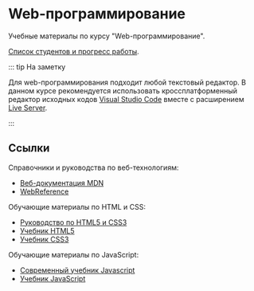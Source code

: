 # Web-программирование

Учебные материалы по курсу "Web-программирование".

[Список студентов и прогресс работы](https://docs.google.com/spreadsheets/d/11zr8hoBczJjDeymf9hln2TO-HC8GdzppIweR8Ws3XRw/edit?usp=sharing).

::: tip На заметку

Для web-программирования подходит любой текстовый редактор. В данном курсе рекомендуется использовать кроссплатформенный редактор исходных кодов [Visual Studio Code](https://code.visualstudio.com/) вместе с расширением [Live Server](https://marketplace.visualstudio.com/items?itemName=ritwickdey.LiveServer).

:::

## Ссылки

Справочники и руководства по веб-технологиям:

- [Веб-документация MDN](https://developer.mozilla.org)
- [WebReference](https://webref.ru/)

Обучающие материалы по HTML и CSS:

- [Руководство по HTML5 и CSS3](https://metanit.com/web/html5/1.1.php)
- [Учебник HTML5](https://professorweb.ru/my/html/html5/level1/html5_index.php)
- [Учебник CSS3](https://professorweb.ru/my/css/css_theory/level1/css_index.php)

Обучающие материалы по JavaScript:

- [Современный учебник Javascript](https://learn.javascript.ru/)
- [Учебник JavaScript](https://professorweb.ru/my/javascript/js_theory/level1/javascript_index.php)